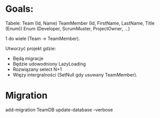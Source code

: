 # Goals:
Tabele: 
Team (Id, Name)
TeamMember (Id, FirstName, LastName, Title (Enum))
Enum (Developer, ScrumMuster, ProjectOwner, ...)

1 do wiele (Team -> TeamMember).

Utworzyć projekt gdzie:
- Będą migracje
- Będzie udowodniony LazyLoading
- Rozwiązany select N+1
- Więzy intergralności (SetNull gdy usuwany TeamMember).


# Migration
add-migration TeamDB
update-database –verbose